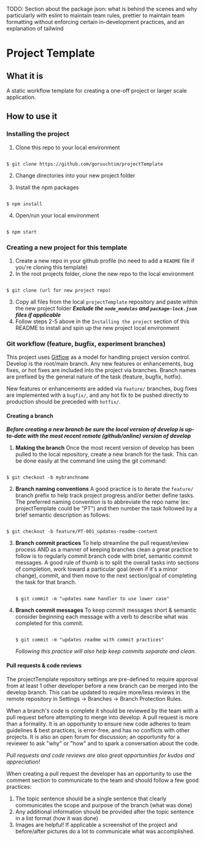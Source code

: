 TODO:
Section about the package json: what is behind the scenes and why particularly with eslint to maintain team rules, prettier to maintain team formatting without enforcing certain in-development practices, and an explanation of tailwind

# Project Template

## What it is

A static workflow template for creating a one-off project or larger scale application.

## How to use it

### Installing the project

1. Clone this repo to your local environment

```

$ git clone https://github.com/gorsuchtim/projectTemplate

```

2. Change directories into your new project folder

3. Install the npm packages

```

$ npm install

```

4. Open/run your local environment

```

$ npm start

```

### Creating a new project for this template

1.  Create a new repo in your github profile (no need to add a `README` file if you're cloning this template)
2.  In the root projects folder, clone the new repo to the local environment

```

$ git clone (url for new project repo)

```

3.  Copy all files from the local `projectTemplate` repository and paste within the new project folder
    **_Exclude the `node_modules` and `package-lock.json` files if applicable_**
4.  Follow steps 2-5 above in the `Installing the project` section of this README to install and spin up the new project local environment

### Git workflow (feature, bugfix, experiment branches)

This project uses [Gitflow](https://www.atlassian.com/git/tutorials/comparing-workflows/gitflow-workflow) as a model for handling project version control. Develop is the root/main branch. Any new features or enhancements, bug fixes, or hot fixes are included into the project via branches. Branch names are prefixed by the general nature of the task (feature, bugfix, hotfix).

New features or enhancements are added via `feature/` branches, bug fixes are implemented with a `bugfix/`, and any hot fix to be pushed directly to production should be preceded with `hotfix/`.

#### Creating a branch

**_Before creating a new branch be sure the local version of develop is up-to-date with the most recent remote (github/online) version of develop_**

1. **Making the branch**
   Once the most recent version of develop has been pulled to the local repository, create a new branch for the task. This can be done easily at the command line using the git command:

```

$ git checkout -b mybranchname

```

2. **Branch naming conventions**
   A good practice is to iterate the `feature/` branch prefix to help track project progress and/or better define tasks. The preferred naming convention is to abbreviate the repo name (ex: projectTemplate could be "PT") and then number the task followed by a brief semantic description as follows:

```

$ git checkout -b feature/PT-001_updates-readme-content

```

3. **Branch commit practices**
   To help streamline the pull request/review process AND as a manner of keeping branches clean a great practice to follow is to regularly commit branch code with brief, semantic commit messages. A good rule of thumb is to split the overall tasks into sections of completion, work toward a particular goal (even if it's a minor change), commit, and then move to the next section/goal of completing the task for that branch.

   ```

   $ git commit -m "updates name handler to use lower case"

   ```

4. **Branch commit messages**
   To keep commit messages short & semantic consider beginning each message with a verb to describe what was completed for this commit.

   ```

   $ git commit -m "updates readme with commit practices"

   ```

   _Following this practice will also help keep commits separate and clean._

#### Pull requests & code reviews

The projectTemplate repository settings are pre-defined to require approval from at least 1 other developer before a new branch can be merged into the develop branch. This can be updated to require more/less reviews in the remote repository in Settings -> Branches -> Branch Protection Rules.

When a branch's code is complete it should be reviewed by the team with a pull request before attempting to merge into develop. A pull request is more than a formality. It is an opportunity to ensure new code adheres to team guidelines & best practices, is error-free, and has no conflicts with other projects. It is also an open forum for discussion; an opportunity for a reviewer to ask "why" or "how" and to spark a conversation about the code.

_Pull requests and code reviews are also great opportunities for kudos and appreciation!_

When creating a pull request the developer has an opportunity to use the comment section to communicate to the team and should follow a few good practices:

1. The topic sentence should be a single sentence that clearly communicates the scope and purpose of the branch (what was done)
2. Any additional information should be provided after the topic sentence in a list format (how it was done)
3. Images are helpful! If applicable a screenshot of the project and before/after pictures do a lot to communicate what was accomplished.
